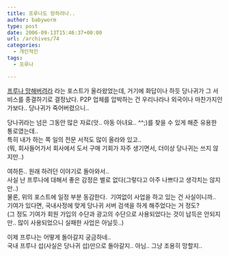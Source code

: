 ```yaml
---
title: 프루나도 망하려나..
author: babyworm
type: post
date: 2006-09-13T15:46:37+00:00
url: /archives/74
categories:
  - 개인적인
tags:
  - 프루나

---
```

[프루나 망해버려라][1] 라는 포스트가 올라왔었는데, 거기에 화답이나 하듯 당나귀가 그 서비스를 종결하기로 결정났다. P2P 업체를 압박하는 건 우리나라나 외국이나 마찬가지인가보다.. 당나귀가 죽어버렸으니..

당나귀라는 넘은 그동안 많은 자료(앗.. 야동 아녀요.. ^^;)를 찾을 수 있게 해준 유용한 통로였는데..  
특히 내가 하는 쪽 일의 전문 서적도 많이 올라와 있고..  
(뭐, 회사들어가서 회사에서 도서 구매 기회가 자주 생기면서, 더이상 당나귀는 쓰지 않지만..)

여하튼.. 원래 하려던 이야기로 돌아와서..  
사실 난 프루나에 대해서 좋은 감정은 별로 없다(그렇다고 아주 나쁘다고 생각치는 않지만..)  
물론, 위의 포스트에 일정 부분 동감한다.&nbsp; 기여없이 사업을 하고 있는 건 사실이니까..  
기여가 있다면, 국내사정에 맞게 당나귀 서버 검색을 하게 해주었다는 거 정도?  
(그 정도 기여가 회원 가입의 수단과 광고의 수단으로 사용되었다는 것이 납득은 안되지만.. 많이 사용되었으니 실패한 사업은 아닐듯..)

이제 프루나는 어떻게 돌아갈지 궁금하네..  
국내 프루나 섭(사실은 당나귀 섭)만으로 돌아갈지.. 아님.. 그냥 조용히 망할지..

 [1]: http://kdh7807.blogspot.com/2006/09/blog-post_13.html